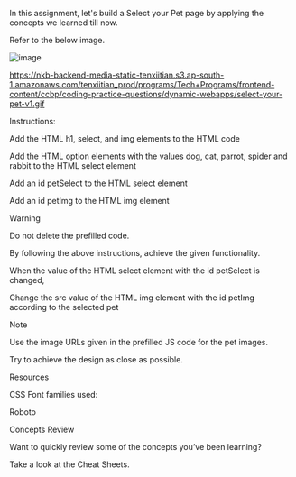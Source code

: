 In this assignment, let's build a Select your Pet page by applying the concepts we learned till now.

Refer to the below image.

![image](https://github.com/bukka5sandhya/Select-Your-Pet-Javascript/assets/133884532/11a3e42d-b888-4998-8914-c29042264dbf)

https://nkb-backend-media-static-tenxiitian.s3.ap-south-1.amazonaws.com/tenxiitian_prod/programs/Tech+Programs/frontend-content/ccbp/coding-practice-questions/dynamic-webapps/select-your-pet-v1.gif


Instructions:

Add the HTML h1, select, and img elements to the HTML code

Add the HTML option elements with the values dog, cat, parrot, spider and rabbit to the HTML select element

Add an id petSelect to the HTML select element

Add an id petImg to the HTML img element

Warning

Do not delete the prefilled code.

By following the above instructions, achieve the given functionality.

When the value of the HTML select element with the id petSelect is changed,

Change the src value of the HTML img element with the id petImg according to the selected pet

Note

Use the image URLs given in the prefilled JS code for the pet images.

Try to achieve the design as close as possible.

Resources

CSS Font families used:

Roboto

Concepts Review

Want to quickly review some of the concepts you’ve been learning?

Take a look at the Cheat Sheets.

